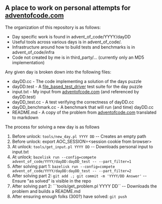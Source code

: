 ## A place to work on personal attempts for [adventofcode.com](https://adventofcode.com) ##

The organization of this repository is as follows:

 * Day specific work is found in advent_of_code/YYYY/dayDD
 * Useful tools across various days is in advent_of_code/.
 * Infrastructure around how to build tests and benchmarks is in advent_of_code/infra
 * Code not created by me is in third_party/... (currently only an MD5 implementation)
 
 Any given day is broken down into the following files:
 
 * dayDD.cc - The code implementing a solution of the days puzzle
 * dayDD.test - A [file_based_test_driver](https://github.com/google/file-based-test-driver) test suite for the day puzzle
 * input.txt - My input from [adventofcode.com](https://adventofcode.com) (and referenced by dayDD.test)
 * dayDD_test.cc - A test verifying the correctness of dayDD.cc
 * dayDD_benchmark.cc - A benchmark that will run (and time) dayDD.cc
 * README.md - A copy of the problem from [adventofcode.com](https://adventofcode.com) translated to markdown
 
 The process for solving a new day is as follows
 
 1. Before unlock: ```tools/new_day.pl YYYY DD``` -- Creates an empty path
 2. Before unlock: export AOC_SESSION=&lt;session cookie from browser&gt;
 3. At unlock: ```tools/get_input.pl YYYY DD``` -- Downloads personal input to input.txt
 4. At unlock: ```bazelisk run --config=compete advent_of_code/YYYY/dayDD:dayDD_test -- --part_filter=1```
 5. After solving part 1: ```bazelisk run --config=compete advent_of_code/YYYY/dayDD:dayDD_test -- --part_filter=2```
 6. After solving part 2: ```git add .; git commit -m 'YYYY/DD Answer'``` -- Ensure "as solved" is visible in the repo
 7. After solving part 2: ```tools/get_problem.pl YYYY DD`` -- Downloads the problem and builds a README.md
 8. After ensuring enough folks (300?) have solved: ```git push```
